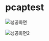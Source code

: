 # pcaptest



![성공화면](https://user-images.githubusercontent.com/67853629/91635794-51d0e680-ea36-11ea-9b38-96458e083dac.PNG)


![성공화면2](https://user-images.githubusercontent.com/67853629/91873093-987f4480-ecb3-11ea-9bca-30aa128b1498.PNG)
